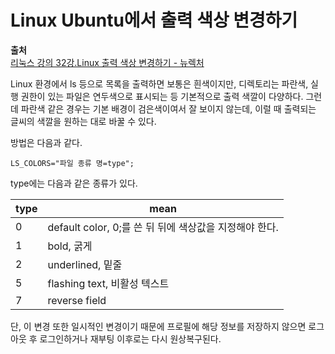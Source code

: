 # Linux Ubuntu에서 출력 색상 변경하기
  
**출처**  
<a href = "https://youtu.be/RV00G6Abbj0" target = "_blank">리눅스 강의 32강.Linux 출력 색상 변경하기 - 뉴렉처</a>  
  
Linux 환경에서 ls 등으로 목록을 출력하면 보통은 흰색이지만, 디렉토리는 파란색, 실행 권한이 있는 파일은 연두색으로 표시되는 등 기본적으로 출력 색깔이 다양하다. 그런데 파란색 같은 경우는 기본 배경이 검은색이여서 잘 보이지 않는데, 이럴 때 출력되는 글씨의 색깔을 원하는 대로 바꿀 수 있다.  
  
방법은 다음과 같다.  
  
	LS_COLORS="파일 종류 명=type";
  
type에는 다음과 같은 종류가 있다.  
  
type | mean
-----|------
0 | default color, 0;를 쓴 뒤 뒤에 색상값을 지정해야 한다.
1 | bold, 굵게
2 | underlined, 밑줄
5 | flashing text, 비활성 텍스트
7 | reverse field
  
단, 이 변경 또한 일시적인 변경이기 때문에 프로필에 해당 정보를 저장하지 않으면 로그아웃 후 로그인하거나 재부팅 이후로는 다시 원상복구된다.  
